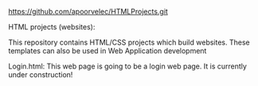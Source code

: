 https://github.com/apoorvelec/HTMLProjects.git

HTML projects (websites):

This repository contains HTML/CSS projects which build websites. These templates can also be used in Web Application development

Login.html: This web page is going to be a login web page. It is currently under construction!
